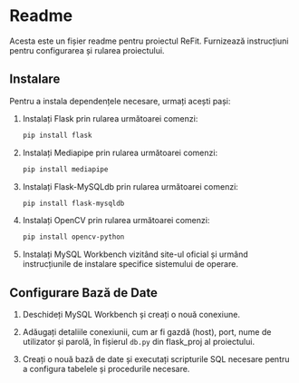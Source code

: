 # Readme

Acesta este un fișier readme pentru proiectul ReFit. Furnizează instrucțiuni pentru configurarea și rularea proiectului.

## Instalare

Pentru a instala dependențele necesare, urmați acești pași:

1. Instalați Flask prin rularea următoarei comenzi:

   ```bash
   pip install flask
   ```

2. Instalați Mediapipe prin rularea următoarei comenzi:

   ```bash
   pip install mediapipe
   ```

3. Instalați Flask-MySQLdb prin rularea următoarei comenzi:

   ```bash
   pip install flask-mysqldb
   ```

4. Instalați OpenCV prin rularea următoarei comenzi:

   ```bash
   pip install opencv-python
   ```

5. Instalați MySQL Workbench vizitând site-ul oficial și urmând instrucțiunile de instalare specifice sistemului de operare.

## Configurare Bază de Date

1. Deschideți MySQL Workbench și creați o nouă conexiune.

2. Adăugați detaliile conexiunii, cum ar fi gazdă (host), port, nume de utilizator și parolă, în fișierul `db.py` din flask_proj al proiectului.

3. Creați o nouă bază de date și executați scripturile SQL necesare pentru a configura tabelele și procedurile necesare. 

